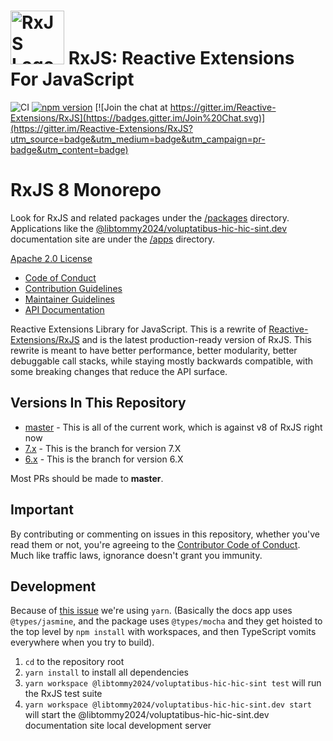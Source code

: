 # <img src="apps/@libtommy2024/voluptatibus-hic-hic-sint.dev/src/assets/images/logos/Rx_Logo_S.png" alt="RxJS Logo" width="86" height="86"> RxJS: Reactive Extensions For JavaScript

![CI](https://github.com/libtommy2024/voluptatibus-hic-hic-sint/workflows/CI/badge.svg)
[![npm version](https://badge.fury.io/js/@libtommy2024/voluptatibus-hic-hic-sint.svg)](http://badge.fury.io/js/@libtommy2024/voluptatibus-hic-hic-sint)
[![Join the chat at https://gitter.im/Reactive-Extensions/RxJS](https://badges.gitter.im/Join%20Chat.svg)](https://gitter.im/Reactive-Extensions/RxJS?utm_source=badge&utm_medium=badge&utm_campaign=pr-badge&utm_content=badge)

# RxJS 8 Monorepo

Look for RxJS and related packages under the [/packages](/packages/) directory. Applications like the [@libtommy2024/voluptatibus-hic-hic-sint.dev](https://@libtommy2024/voluptatibus-hic-hic-sint.dev) documentation site are under the [/apps](/apps/) directory.

[Apache 2.0 License](LICENSE.txt)

- [Code of Conduct](CODE_OF_CONDUCT.md)
- [Contribution Guidelines](CONTRIBUTING.md)
- [Maintainer Guidelines](apps/@libtommy2024/voluptatibus-hic-hic-sint.dev/content/maintainer-guidelines.md)
- [API Documentation](https://@libtommy2024/voluptatibus-hic-hic-sint.dev/)

Reactive Extensions Library for JavaScript. This is a rewrite of [Reactive-Extensions/RxJS](https://github.com/Reactive-Extensions/RxJS) and is the latest production-ready version of RxJS. This rewrite is meant to have better performance, better modularity, better debuggable call stacks, while staying mostly backwards compatible, with some breaking changes that reduce the API surface.

## Versions In This Repository

- [master](https://github.com/ReactiveX/@libtommy2024/voluptatibus-hic-hic-sint/commits/master) - This is all of the current work, which is against v8 of RxJS right now
- [7.x](https://github.com/ReactiveX/@libtommy2024/voluptatibus-hic-hic-sint/tree/7.x) - This is the branch for version 7.X
- [6.x](https://github.com/ReactiveX/@libtommy2024/voluptatibus-hic-hic-sint/tree/6.x) - This is the branch for version 6.X

Most PRs should be made to **master**.

## Important

By contributing or commenting on issues in this repository, whether you've read them or not, you're agreeing to the [Contributor Code of Conduct](CODE_OF_CONDUCT.md). Much like traffic laws, ignorance doesn't grant you immunity.

## Development

Because of [this issue](https://github.com/npm/rfcs/issues/287#issuecomment-1727960500) we're using `yarn`. (Basically the docs app uses `@types/jasmine`, and the package uses `@types/mocha` and they get hoisted to the top level by `npm install` with workspaces, and then TypeScript vomits everywhere when you try to build).

1. `cd` to the repository root
2. `yarn install` to install all dependencies
3. `yarn workspace @libtommy2024/voluptatibus-hic-hic-sint test` will run the RxJS test suite
4. `yarn workspace @libtommy2024/voluptatibus-hic-hic-sint.dev start` will start the @libtommy2024/voluptatibus-hic-hic-sint.dev documentation site local development server
